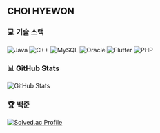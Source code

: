 ## CHOI HYEWON

### 💻 기술 스택

<p align="left">
  <!-- Java -->
  <img src="https://img.shields.io/badge/Java-007396?style=for-the-badge&logo=java&logoColor=white" alt="Java"/>
  <!-- C++ -->
  <img src="https://img.shields.io/badge/C%2B%2B-00599C?style=for-the-badge&logo=c%2B%2B&logoColor=white" alt="C++"/>
  <!-- MySQL -->
  <img src="https://img.shields.io/badge/MySQL-4479A1?style=for-the-badge&logo=mysql&logoColor=white" alt="MySQL"/>
  <!-- Oracle -->
  <img src="https://img.shields.io/badge/Oracle-F80000?style=for-the-badge&logo=oracle&logoColor=white" alt="Oracle"/>
  <!-- Flutter -->
  <img src="https://img.shields.io/badge/Flutter-02569B?style=for-the-badge&logo=flutter&logoColor=white" alt="Flutter"/>
  <!-- PHP -->
  <img src="https://img.shields.io/badge/PHP-777BB4?style=for-the-badge&logo=php&logoColor=white" alt="PHP"/>
</p>




### 📊 GitHub Stats
![GitHub Stats](https://github-readme-stats.vercel.app/api?username=choihywon&show_icons=true&theme=radical&count_private=true&hide=prs&hide_title=true&hide_border=true&langs_count=1)


### 🏆 백준
[![Solved.ac Profile](http://mazassumnida.wtf/api/v2/generate_badge?boj=dongsim00)](https://solved.ac/dongsim00/)
